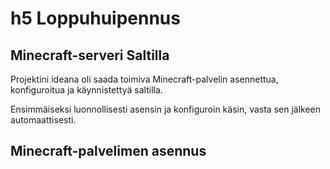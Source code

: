 # h5 Loppuhuipennus

## Minecraft-serveri Saltilla

Projektini ideana oli saada toimiva Minecraft-palvelin asennettua, konfiguroitua ja käynnistettyä saltilla.

Ensimmäiseksi luonnollisesti asensin ja konfiguroin käsin, vasta sen jälkeen automaattisesti.

## Minecraft-palvelimen asennus

